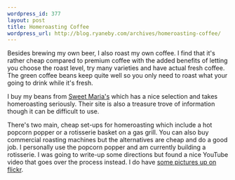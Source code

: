 ```yaml
--- 
wordpress_id: 377
layout: post
title: Homeroasting Coffee
wordpress_url: http://blog.ryaneby.com/archives/homeroasting-coffee/
---
```

Besides brewing my own beer, I also roast my own coffee. I find that it's rather cheap compared to premium coffee with the added benefits of letting you choose the roast level, try many varieties and have actual fresh coffee. The green coffee beans keep quite well so you only need to roast what your going to drink while it's fresh.

I buy my beans from <a href="http://sweetmarias.com/">Sweet Maria's</a> which has a nice selection and takes homeroasting seriously. Their site is also a treasure trove of information though it can be difficult to use.

There's two main, cheap set-ups for homeroasting which include a hot popcorn popper or a rotisserie basket on a gas grill. You can also buy commercial roasting machines but the alternatives are cheap and do a good job. I personally use the popcorn popper and am currently building a rotisserie. I was going to write-up some directions but found a nice YouTube video that goes over the process instead. I do have <a href="http://flickr.com/photos/ebyryan/sets/1394065/">some pictures up on flickr</a>.

<object width="425" height="350"><param name="movie" value="http://www.youtube.com/v/ESelahL3EvE"></param><param name="wmode" value="transparent"></param><embed src="http://www.youtube.com/v/ESelahL3EvE" type="application/x-shockwave-flash" wmode="transparent" width="425" height="350"></embed></object>
